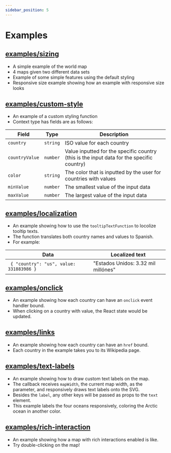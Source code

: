 ```yaml
---
sidebar_position: 5
---
```


# Examples

## [examples/sizing](/examples/sizing)

- A simple example of the world map
- 4 maps given two different data sets
- Example of some simple features using the default styling
- Responsive size example showing how an example with responsive size looks

## [examples/custom-style](/examples/custom-style)

- An example of a custom styling function
- Context type has fields are as follows:

<small>

| Field | Type | Description |
| --- | --- | --- |
| `country` | `string` | ISO value for each country |
| `countryValue` | `number` | Value inputted for the specific country (this is the input data for the specific country) |
| `color` | `string` | The color that is inputted by the user for countries with values |
| `minValue` | `number` | The smallest value of the input data |
| `maxValue` | `number` | The largest value of the input data |

</small>

## [examples/localization](/examples/localization)

- An example showing how to use the `tooltipTextFunction` to locolize tooltip texts.
- The function translates both country names and values to Spanish.
- For example:

| Data | Localized text |
| --- | --- |
| ` { "country": "us", value: 331883986 }` | "Estados Unidos: 3.32 mil millónes" |

## [examples/onclick](/examples/onclick)

- An example showing how each country can have an `onclick` event handler bound.
- When clicking on a country with value, the React state would be updated.

## [examples/links](/examples/links)

- An example showing how each country can have an `href` bound.
- Each country in the example takes you to its Wikipedia page.

## [examples/text-labels](/examples/text-labels)

- An example showing how to draw custom text labels on the map.
- The callback receives `mapWidth`, the current map width, as the parameter, and responsively draws text labels onto the SVG.
- Besides the `label`, any other keys will be passed as props to the `text` element.
- This example labels the four oceans responsively, coloring the Arctic ocean in another color.

## [examples/rich-interaction](/examples/rich-interaction)

- An example showing how a map with rich interactions enabled is like.
- Try double-clicking on the map!
